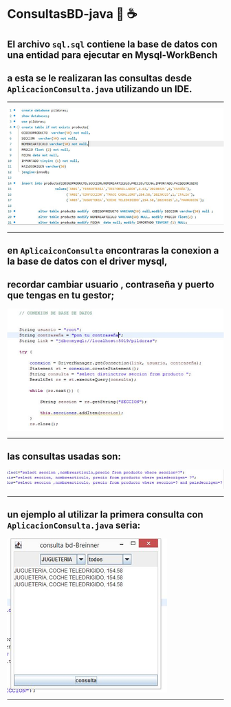 # **ConsultasBD-java** 🐬 ☕
## El archivo `sql.sql` contiene la base de datos con una entidad para ejecutar en  Mysql-WorkBench
## a esta se le realizaran las consultas desde ` AplicacionConsulta.java ` utilizando un IDE. 

___

![imgen1](imgsql/img1.JPG)

___

## en ` AplicaiconConsulta ` encontraras la conexion a la base de datos con el driver mysql, 
## recordar cambiar usuario , contraseña y puerto que tengas en tu gestor;

![imgen1](imgjava/img1.JPG)

___

## las consultas usadas son: 

![imgen1](imgjava/img2.JPG)

___

## un ejemplo al utilizar  la primera consulta   con ` AplicacionConsulta.java ` seria: 

![imgen1](imgjava/img3.JPG)
___


